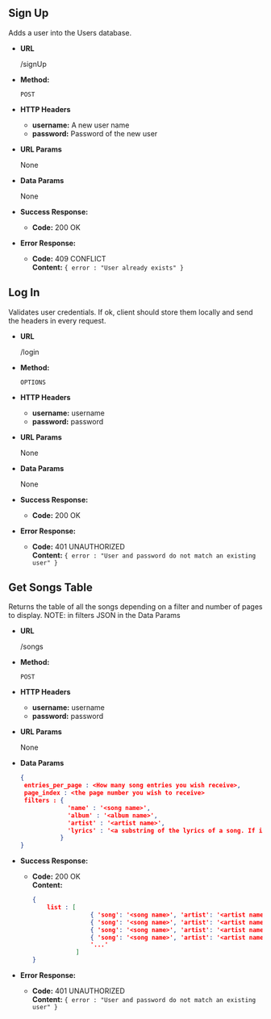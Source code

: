 **Sign Up**
----
  Adds a user into the Users database.

* **URL**

  /signUp

* **Method:**

  `POST`

* **HTTP Headers**
	
	* **username:** A new user name
	* **password:** Password of the new user
	
*  **URL Params**

   None

* **Data Params**

   None

* **Success Response:**

  * **Code:** 200 OK <br />
 
* **Error Response:**

  * **Code:** 409 CONFLICT <br />
	**Content:** `{ error : "User already exists" }`

**Log In**
----
  Validates user credentials. If ok, client should store them locally and send the headers in every request.

* **URL**

  /login

* **Method:**

  `OPTIONS`

* **HTTP Headers**
	
	* **username:** username
	* **password:** password
	
*  **URL Params**

   None

* **Data Params**

   None

* **Success Response:**

  * **Code:** 200 OK <br />
 
* **Error Response:**

  * **Code:** 401 UNAUTHORIZED <br />
	**Content:** `{ error : "User and password do not match an existing user" }`
	
**Get Songs Table**
----
  Returns the table of all the songs depending on a filter and number of pages to display.
  NOTE: in filters JSON in the Data Params  

* **URL**

  /songs

* **Method:**

  `POST`

* **HTTP Headers**
	
	* **username:** username
	* **password:** password
	
*  **URL Params**
	
	None
   
* **Data Params**

   ```json
   {
	entries_per_page : <How many song entries you wish receive>,
	page_index : <the page number you wish to receive>
	filters : {
				'name' : '<song name>',
				'album' : '<album name>',
				'artist' : '<artist name>',
				'lyrics' : '<a substring of the lyrics of a song. If it exists in a song, that song will be in the results>'
			  }
   }
   ```

* **Success Response:**

  * **Code:** 200 OK <br />
    **Content:**
	```json
	{
		list : [
					{ 'song': '<song name>', 'artist': '<artist name>', 'album': '<album name>', 'lyrics': '<song lyrics>' },
					{ 'song': '<song name>', 'artist': '<artist name>', 'album': '<album name>', 'lyrics': '<song lyrics>' },
					{ 'song': '<song name>', 'artist': '<artist name>', 'album': '<album name>', 'lyrics': '<song lyrics>' },
					{ 'song': '<song name>', 'artist': '<artist name>', 'album': '<album name>', 'lyrics': '<song lyrics>' },
					'...'
				]
	}
	```
* **Error Response:**

  * **Code:** 401 UNAUTHORIZED <br />
	**Content:** `{ error : "User and password do not match an existing user" }`